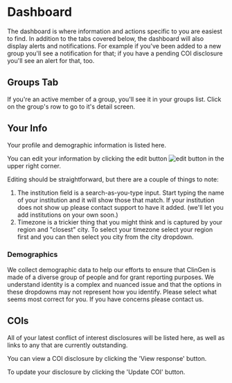 # Dashboard

The dashboard is where information and actions specific to you are easiest to find.  In addition to the tabs covered below, the dashboard will also display alerts and notifications.  For example if you've been added to a new group you'll see a notification for that; if you have a pending COI disclosure you'll see an alert for that, too.

## Groups Tab
If you're an active member of a group, you'll see it in your groups list.  Click on the group's row to go to it's detail screen.

## Your Info
Your profile and demographic information is listed here.

You can edit your information by clicking the edit button ![edit button](/images/edit-button.png) in the upper right corner.

Editing should be straightforward, but there are a couple of things to note:
1. The institution field is a search-as-you-type input.  Start typing the name of your institution and it will show those that match.  If your institution does not show up please contact support to have it added.  (we'll let you add institutions on your own soon.)
2. Timezone is a trickier thing that you might think and is captured by your region and "closest" city.  To select your timezone select your region first and you can then select you city from the city dropdown.

### Demographics
We collect demographic data to help our efforts to ensure that ClinGen is made of a diverse group of people and for grant reporting purposes.  We understand identity is a complex and nuanced issue and that the options in these dropdowns may not represent how you identify.  Please select what seems most correct for you.  If you have concerns please contact us.

## COIs
All of your latest conflict of interest disclosures will be listed here, as well as links to any that are currently outstanding.

You can view a COI disclosure by clicking the 'View response' button.

To update your disclosure by clicking the 'Update COI' button.

